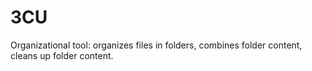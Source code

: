 # 3CU
Organizational tool: organizes files in folders, combines folder content, cleans up folder content.
